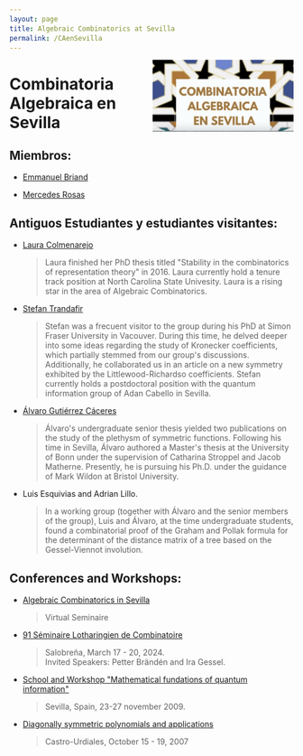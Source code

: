 ```yaml
---
layout: page
title: Algebraic Combinatorics at Sevilla
permalink: /CAenSevilla
---
```




<img src='ALGEBRAICA.jpeg' width='250' align='right' >

<H1> Combinatoria Algebraica en Sevilla </H1>



<H2> Miembros:</H2>

- [Emmanuel Briand](http://emmanuel.jean.briand.free.fr/)


- [Mercedes Rosas](https://mhrosas.github.io/)


<H2> Antiguos Estudiantes y estudiantes visitantes:</H2>

- [Laura Colmenarejo](https://sites.google.com/view/l-colmenarejo/home)
  > Laura finished her PhD thesis titled "Stability in the combinatorics of representation theory" in 2016.
  > Laura currently hold a tenure track position at North Carolina State Univesity.
  > Laura is a rising star in the area of Algebraic Combinatorics.

  
  
- [Stefan Trandafir](https://www.researchgate.net/profile/Stefan-Trandafir)
  > Stefan was a frecuent visitor to the group during
  >  his PhD at Simon Fraser University in Vacouver. During
  > this time, he delved deeper into some ideas regarding the
  > study of Kronecker coefficients, which partially stemmed
  > from our group's discussions.
  > Additionally, he collaborated us in an article on a new
  > symmetry exhibited by the Littlewood-Richardso
  > coefficients.
  > Stefan currently holds a
  > postdoctoral position with the quantum information group of
  >  Adan Cabello in Sevilla.
- [Álvaro Gutiérrez Cáceres](https://sites.google.com/view/gutierrez-caceres/)

  > Álvaro's undergraduate senior thesis yielded two
  > publications on the study of the plethysm of
  > symmetric functions. Following his time in
  >  Sevilla, Álvaro authored a Master's thesis at the
  > University of Bonn under the supervision of Catharina
  > Stroppel and Jacob Matherne. Presently, he is pursuing
  >  his Ph.D. under the guidance of Mark Wildon at
  > Bristol University.

- Luis Esquivias and Adrian Lillo.
   > In a working group (together with Álvaro and the senior
   > members of the group), Luis and Álvaro, at the time
   >  undergraduate students, found a combinatorial proof of
   > the Graham and Pollak formula for the determinant of the
   > distance matrix of a tree based on the Gessel-Viennot
   > involution.




<H2> Conferences and Workshops:</H2>

- [Algebraic Combinatorics in Sevilla](https://personal.us.es/mrosas/combinatoria_algebraica_en_Sevilla/)
   > Virtual Seminaire

- [91 Séminaire Lotharingien de Combinatoire](https://gestioneventos.us.es/slc91-seminaire-lotharingien-de-combinatoire-91)
   > Salobreña, March 17 - 20, 2024.\
   > Invited Speakers: Petter Brändén and Ira Gessel.
  
- [School and Workshop "Mathematical fundations of quantum information"](https://congreso.us.es/enredo2009/Welcome.html)
   >Sevilla, Spain, 23-27 november 2009. 

- [Diagonally symmetric polynomials and applications](https://congreso.us.es/dsym/)
   >Castro-Urdiales, October 15 - 19, 2007




